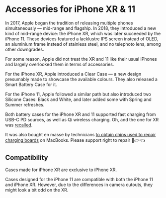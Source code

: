 # Accessories for iPhone XR & 11

In 2017, Apple began the tradition of releasing multiple phones simultaneously — mid-range and flagship. In 2018, they introduced a new kind of mid-range device: the iPhone XR, which was later succeeded by the iPhone 11. These devices featured a lacklustre IPS screen instead of OLED, an aluminium frame instead of stainless steel, and no telephoto lens, among other downgrades.

For some reason, Apple did not treat the XR and 11 like their usual iPhones and largely overlooked them in terms of accessories.

For the iPhone XR, Apple introduced a Clear Case — a new design presumably made to showcase the available colours. They also released a Smart Battery Case for it.

For the iPhone 11, Apple followed a similar path but also introduced two Silicone Cases: Black and White, and later added some with Spring and Summer refreshes.

Both battery cases for the iPhone XR and 11 supported fast charging from USB-C PD sources, as well as Qi wireless charging. Oh, and the one for XR was [recalled](https://9to5mac.com/2020/01/13/get-iphone-smart-battery-case-replaced-free/).

It was also bought en masse by technicians [to obtain chips used to repair charging boards](https://www.youtube.com/watch?v=JLIWDKA-1Tw) on MacBooks. Please support right to repair 🥺👉👈

## Compatibility

Cases made for iPhone XR are exclusive to iPhone XR.

Cases designed for the iPhone 11 are compatible with both the iPhone 11 and iPhone XR. However, due to the differences in camera cutouts, they might look a bit odd on the XR.
